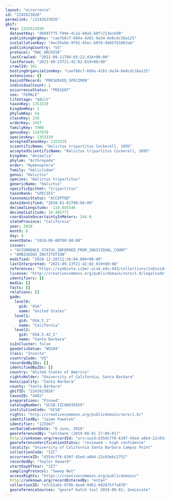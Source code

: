 ```yaml
---
layout: "occurrence"
id: "2242623026"
permalink: "/2242623026"
gbif:
  key: 2242623026
  datasetKey: "d6097f75-f99e-4c2a-b8a5-b0fc213ecbd0"
  publishingOrgKey: "cae7b6c7-669a-4261-9a34-6e8cdc16a125"
  installationKey: "4ec55ebe-9f92-45ec-b076-dd45f61003ab"
  publishingCountry: "US"
  protocol: "DWC_ARCHIVE"
  lastCrawled: "2021-09-11T09:05:22.434+00:00"
  lastParsed: "2021-09-23T21:42:02.019+00:00"
  crawlId: 161
  hostingOrganizationKey: "cae7b6c7-669a-4261-9a34-6e8cdc16a125"
  extensions: {}
  basisOfRecord: "PRESERVED_SPECIMEN"
  individualCount: 1
  occurrenceStatus: "PRESENT"
  sex: "FEMALE"
  lifeStage: "Adult"
  taxonKey: 1353319
  kingdomKey: 1
  phylumKey: 54
  classKey: 216
  orderKey: 1457
  familyKey: 7908
  genusKey: 1347978
  speciesKey: 1353319
  acceptedTaxonKey: 1353319
  scientificName: "Halictus tripartitus Cockerell, 1895"
  acceptedScientificName: "Halictus tripartitus Cockerell, 1895"
  kingdom: "Animalia"
  phylum: "Arthropoda"
  order: "Hymenoptera"
  family: "Halictidae"
  genus: "Halictus"
  species: "Halictus tripartitus"
  genericName: "Halictus"
  specificEpithet: "tripartitus"
  taxonRank: "SPECIES"
  taxonomicStatus: "ACCEPTED"
  dateIdentified: "2018-01-01T00:00:00"
  decimalLongitude: -119.845546
  decimalLatitude: 34.405771
  coordinateUncertaintyInMeters: 244.0
  stateProvince: "California"
  year: 2018
  month: 6
  day: 6
  eventDate: "2018-06-06T00:00:00"
  issues:
  - "OCCURRENCE_STATUS_INFERRED_FROM_INDIVIDUAL_COUNT"
  - "AMBIGUOUS_INSTITUTION"
  modified: "2020-12-28T12:56:04.000+00:00"
  lastInterpreted: "2021-09-23T21:42:02.019+00:00"
  references: "https://symbiota.ccber.ucsb.edu:443/collections/individual/index.php?occid=125567"
  license: "http://creativecommons.org/publicdomain/zero/1.0/legalcode"
  identifiers: []
  media: []
  facts: []
  relations: []
  gadm:
    level0:
      gid: "USA"
      name: "United States"
    level1:
      gid: "USA.5_1"
      name: "California"
    level2:
      gid: "USA.5.42_1"
      name: "Santa Barbara"
  isInCluster: false
  geodeticDatum: "WGS84"
  class: "Insecta"
  countryCode: "US"
  recordedByIDs: []
  identifiedByIDs: []
  country: "United States of America"
  rightsHolder: "University of California, Santa Barbara"
  municipality: "Santa Barbara"
  county: "Santa Barbara"
  gbifID: "2242623026"
  taxonID: "4402"
  preparations: "Pinned"
  catalogNumber: "UCSB-IZC00035659"
  institutionCode: "UCSB"
  rights: "http://creativecommons.org/publicdomain/zero/1.0/"
  identifiedBy: "Jaime Pawelek"
  identifier: "125567"
  verbatimEventDate: "6 June, 2018"
  georeferencedBy: "seltmann (2019-08-01 17:09:01)"
  http://unknown.org/recordId: "urn:uuid:d35dcff6-630f-45ed-a8b4-22c03ebc2752"
  georeferenceVerificationStatus: "reviewed - high confidence"
  locality: "University of California Santa Barbara Campus Point"
  collectionCode: "IZC"
  occurrenceID: "d35dcff6-630f-45ed-a8b4-22c03ebc2752"
  recordedBy: "Taylor Howard"
  startDayOfYear: "157"
  samplingProtocol: "Sweep Net"
  accessRights: "https://creativecommons.org/publicdomain/"
  http://unknown.org/recordEnteredBy: "entan"
  collectionID: "e7c51ab1-870b-4ee8-9d62-092875ffa870"
  georeferenceSources: "georef batch tool 2019-08-01; GeoLocate"
---
```

